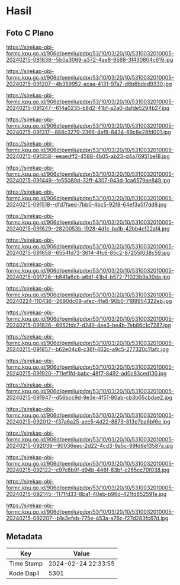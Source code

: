 # Hasil

## Foto C Plano

https://sirekap-obj-formc.kpu.go.id/906d/pemilu/pdpr/53/10/03/20/10/5310032010005-20240215-081838--5b0a3069-a372-4ae8-9568-3f430804c619.jpg

https://sirekap-obj-formc.kpu.go.id/906d/pemilu/pdpr/53/10/03/20/10/5310032010005-20240215-091207--4b359952-acaa-4131-97a7-d6b6bded9330.jpg

https://sirekap-obj-formc.kpu.go.id/906d/pemilu/pdpr/53/10/03/20/10/5310032010005-20240215-091247--614a0235-b8d2-41bf-a2a0-dafde5294b27.jpg

https://sirekap-obj-formc.kpu.go.id/906d/pemilu/pdpr/53/10/03/20/10/5310032010005-20240215-091317--888c3279-2366-4af8-8434-69c8e28fd001.jpg

https://sirekap-obj-formc.kpu.go.id/906d/pemilu/pdpr/53/10/03/20/10/5310032010005-20240215-091358--eeaedff2-4588-4b05-ab23-d4a76951be18.jpg

https://sirekap-obj-formc.kpu.go.id/906d/pemilu/pdpr/53/10/03/20/10/5310032010005-20240215-091449--fe55089d-32ff-4307-943d-1ca6579ae849.jpg

https://sirekap-obj-formc.kpu.go.id/906d/pemilu/pdpr/53/10/03/20/10/5310032010005-20240215-091518--dfd7faed-7bb0-4bc5-92f8-64ef3a5f7dd9.jpg

https://sirekap-obj-formc.kpu.go.id/906d/pemilu/pdpr/53/10/03/20/10/5310032010005-20240215-091629--2820053b-1928-4d1c-ba1b-42bb4cf22af4.jpg

https://sirekap-obj-formc.kpu.go.id/906d/pemilu/pdpr/53/10/03/20/10/5310032010005-20240215-091658--6554fd73-3614-4fc6-85c2-87255f038c59.jpg

https://sirekap-obj-formc.kpu.go.id/906d/pemilu/pdpr/53/10/03/20/10/5310032010005-20240215-091726--b841a6cb-a6df-41b4-b572-71023b9a30da.jpg

https://sirekap-obj-formc.kpu.go.id/906d/pemilu/pdpr/53/10/03/20/10/5310032010005-20240224-110436--2690dc09-afec-4fe6-90b0-7189954322eb.jpg

https://sirekap-obj-formc.kpu.go.id/906d/pemilu/pdpr/53/10/03/20/10/5310032010005-20240215-091826--6952fdc7-d249-4ee3-be4b-7eb86c1c7287.jpg

https://sirekap-obj-formc.kpu.go.id/906d/pemilu/pdpr/53/10/03/20/10/5310032010005-20240215-091857--b62e04c8-c36f-462c-a9c5-277320c11afc.jpg

https://sirekap-obj-formc.kpu.go.id/906d/pemilu/pdpr/53/10/03/20/10/5310032010005-20240215-091920--711ef1fd-babc-48f7-8492-ad0c83ced130.jpg

https://sirekap-obj-formc.kpu.go.id/906d/pemilu/pdpr/53/10/03/20/10/5310032010005-20240215-091947--d56bcc9d-9e3e-4f51-80ab-cb3b05cbdae2.jpg

https://sirekap-obj-formc.kpu.go.id/906d/pemilu/pdpr/53/10/03/20/10/5310032010005-20240215-092012--f37a6a25-aee5-4d22-8879-813e7ba6bf6e.jpg

https://sirekap-obj-formc.kpu.go.id/906d/pemilu/pdpr/53/10/03/20/10/5310032010005-20240215-092039--90036eec-2d22-4cd3-9a5c-99fd6e13587a.jpg

https://sirekap-obj-formc.kpu.go.id/906d/pemilu/pdpr/53/10/03/20/10/5310032010005-20240215-092122--c97c8b9f-d94b-446f-83bf-c265cc70f038.jpg

https://sirekap-obj-formc.kpu.go.id/906d/pemilu/pdpr/53/10/03/20/10/5310032010005-20240215-092145--1171fd33-8ba1-40eb-b96d-421fd852591e.jpg

https://sirekap-obj-formc.kpu.go.id/906d/pemilu/pdpr/53/10/03/20/10/5310032010005-20240215-092207--b1e3efeb-775e-453a-a76c-f27d283fc67d.jpg


## Metadata

| Key        | Value               |
| ---------- | ------------------- |
| Time Stamp | 2024-02-24 22:33:55 |
| Kode Dapil | 5301                |




